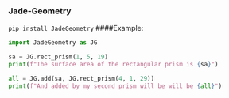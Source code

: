 
### Jade-Geometry
``pip install JadeGeometry``
####Example:
```py
import JadeGeometry as JG

sa = JG.rect_prism(1, 5, 19)
print(f"The surface area of the rectangular prism is {sa}")

all = JG.add(sa, JG.rect_prism(4, 1, 29))
print(f"And added by my second prism will be will be {all}")
```
